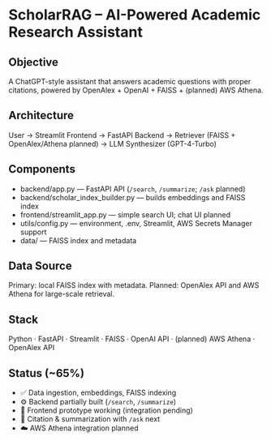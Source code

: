 # ScholarRAG – AI-Powered Academic Research Assistant

## Objective
A ChatGPT-style assistant that answers academic questions with proper citations, powered by OpenAlex + OpenAI + FAISS + (planned) AWS Athena.

## Architecture
User → Streamlit Frontend → FastAPI Backend → Retriever (FAISS + OpenAlex/Athena planned) → LLM Synthesizer (GPT-4-Turbo)

## Components
- backend/app.py — FastAPI API (`/search`, `/summarize`; `/ask` planned)
- backend/scholar_index_builder.py — builds embeddings and FAISS index
- frontend/streamlit_app.py — simple search UI; chat UI planned
- utils/config.py — environment, .env, Streamlit, AWS Secrets Manager support
- data/ — FAISS index and metadata

## Data Source
Primary: local FAISS index with metadata. Planned: OpenAlex API and AWS Athena for large-scale retrieval.

## Stack
Python · FastAPI · Streamlit · FAISS · OpenAI API · (planned) AWS Athena · OpenAlex API

## Status (~65%)
- ✅ Data ingestion, embeddings, FAISS indexing
- ⚙️ Backend partially built (`/search`, `/summarize`)
- 💬 Frontend prototype working (integration pending)
- 🧠 Citation & summarization with `/ask` next
- ☁️ AWS Athena integration planned

